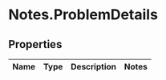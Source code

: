 # Notes.ProblemDetails

## Properties
Name | Type | Description | Notes
------------ | ------------- | ------------- | -------------
